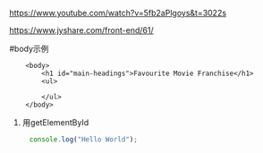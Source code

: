 <https://www.youtube.com/watch?v=5fb2aPlgoys&t=3022s>

<https://www.jyshare.com/front-end/61/>

#body示例 
```
	<body>
		<h1 id="main-headings">Favourite Movie Franchise</h1>
		<ul>
			
		</ul>
	</body>
```
1. 用getElementById
```javascript run
     console.log("Hello World"); 
```














